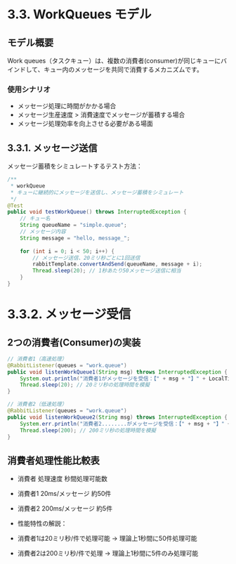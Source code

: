 # 3.3. WorkQueues モデル

## モデル概要
Work queues（タスクキュー）は、複数の消費者(consumer)が同じキューにバインドして、キュー内のメッセージを共同で消費するメカニズムです。

### 使用シナリオ
- メッセージ処理に時間がかかる場合
- メッセージ生産速度 > 消費速度でメッセージが蓄積する場合
- メッセージ処理効率を向上させる必要がある場面

## 3.3.1. メッセージ送信

メッセージ蓄積をシミュレートするテスト方法：

```java
/**
 * workQueue
 * キューに継続的にメッセージを送信し、メッセージ蓄積をシミュレート
 */
@Test
public void testWorkQueue() throws InterruptedException {
    // キュー名
    String queueName = "simple.queue";
    // メッセージ内容
    String message = "hello, message_";
    
    for (int i = 0; i < 50; i++) {
        // メッセージ送信、20ミリ秒ごとに1回送信
        rabbitTemplate.convertAndSend(queueName, message + i);
        Thread.sleep(20); // 1秒あたり50メッセージ送信に相当
    }
}
```

# 3.3.2. メッセージ受信

## 2つの消費者(Consumer)の実装

```java
// 消費者1（高速処理）
@RabbitListener(queues = "work.queue")
public void listenWorkQueue1(String msg) throws InterruptedException {
    System.out.println("消費者1がメッセージを受信：【" + msg + "】" + LocalTime.now());
    Thread.sleep(20); // 20ミリ秒の処理時間を模擬
}

// 消費者2（低速処理）
@RabbitListener(queues = "work.queue")
public void listenWorkQueue2(String msg) throws InterruptedException {
    System.err.println("消費者2........がメッセージを受信：【" + msg + "】" + LocalTime.now());
    Thread.sleep(200); // 200ミリ秒の処理時間を模擬
}
```

## 消費者処理性能比較表
- 消費者	処理速度	秒間処理可能数
- 消費者1	20ms/メッセージ	約50件
- 消費者2	200ms/メッセージ	約5件
- 性能特性の解説：
- 消費者1は20ミリ秒/件で処理可能 → 理論上1秒間に50件処理可能

- 消費者2は200ミリ秒/件で処理 → 理論上1秒間に5件のみ処理可能
